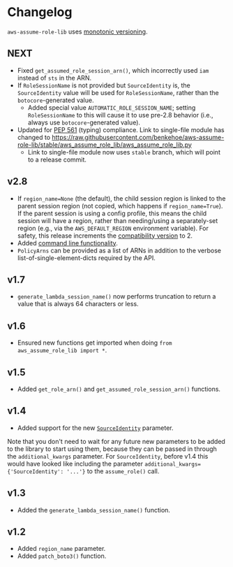 # Changelog

`aws-assume-role-lib` uses [monotonic versioning](http://blog.appliedcompscilab.com/monotonic_versioning_manifesto/).

## NEXT
* Fixed `get_assumed_role_session_arn()`, which incorrectly used `iam` instead of `sts` in the ARN.
* If `RoleSessionName` is not provided but `SourceIdentity` is, the `SourceIdentity` value will be used for `RoleSessionName`, rather than the `botocore`-generated value.
    * Added special value `AUTOMATIC_ROLE_SESSION_NAME`; setting `RoleSessionName` to this will cause it to use pre-2.8 behavior (i.e., always use `botocore`-generated value).
* Updated for [PEP 561](https://www.python.org/dev/peps/pep-0561/) (typing) compliance. Link to single-file module has changed to https://raw.githubusercontent.com/benkehoe/aws-assume-role-lib/stable/aws_assume_role_lib/aws_assume_role_lib.py
    * Link to single-file module now uses `stable` branch, which will point to a release commit.

## v2.8
* If `region_name=None` (the default), the child session region is linked to the parent session region (not copied, which happens if `region_name=True`). If the parent session is using a config profile, this means the child session will have a region, rather than needing/using a separately-set region (e.g., via the `AWS_DEFAULT_REGION` environment variable). For safety, this release increments the [compatibility version](http://blog.appliedcompscilab.com/monotonic_versioning_manifesto/) to 2.
* Added [command line functionality](README.md#command-line-use).
* `PolicyArns` can be provided as a list of ARNs in addition to the verbose list-of-single-element-dicts required by the API.

## v1.7
* `generate_lambda_session_name()` now performs truncation to return a value that is always 64 characters or less.

## v1.6
* Ensured new functions get imported when doing `from aws_assume_role_lib import *`.

## v1.5
* Added `get_role_arn()` and `get_assumed_role_session_arn()` functions.

## v1.4
* Added support for the new [`SourceIdentity`](https://aws.amazon.com/blogs/security/how-to-relate-iam-role-activity-to-corporate-identity/) parameter.

Note that you don't need to wait for any future new parameters to be added to the library to start using them, because they can be passed in through the `additional_kwargs` parameter.
For `SourceIdentity`, before v1.4 this would have looked like including the parameter `additional_kwargs={'SourceIdentity': '...'}` to the `assume_role()` call.

## v1.3
* Added the `generate_lambda_session_name()` function.

## v1.2
* Added `region_name` parameter.
* Added `patch_boto3()` function.

